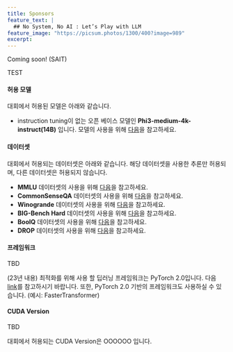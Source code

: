 ```yaml
---
title: Sponsors
feature_text: |
  ## No System, No AI : Let’s Play with LLM
feature_image: "https://picsum.photos/1300/400?image=989"
excerpt:
---
```


Coming soon!
(SAIT)

TEST

#### 허용 모델

대회에서 허용된 모델은 아래와 같습니다.   
* instruction tuning이 없는 오픈 베이스 모델인 **Phi3-medium-4k-instruct(14B)** 입니다. 모델의 사용을 위해 <a target="_blank" href="https://ai.azure.com/explore/models/Phi-3-medium-4k-instruct/version/1/registry/azureml"> 다음</a>을 참고하세요.  

<!--
대회의 베이스 모델(base model)은 instruction tuning이 없는 오픈 베이스 모델인 **LLaMA-30B** 또는 **OPT-30B**입니다. LLaMA 모델의 사용을 위해 다음 <a target="_blank" href="https://github.com/facebookresearch/llama/blob/main/LICENSE">LLaMA-1 Community License Agreement</a>을 확인하고 커뮤니티에 라이센스 요청을 해야 합니다. <a target="_blank" href="https://docs.google.com/forms/d/e/1FAIpQLSfqNECQnMkycAp2jP4Z9TFX0cGR4uf7b_fBxjY_OjhJILlKGA/viewform">Download Link</a>를 참고하여 진행하세요. OPT-30B에 대한 다운로드는 다음 <a target="_blank" href="https://huggingface.co/facebook/opt-30b"> Huggingface link</a>을 참고하세요.
-->


#### 데이터셋

대회에서 허용되는 데이터셋은 아래와 같습니다. 해당 데이터셋을 사용한 추론만 허용되며, 다른 데이터셋은 허용되지 않습니다.  

* **MMLU** 데이터셋의 사용을 위해 <a target="_blank" href="https://huggingface.co/datasets/cais/mmlu"> 다음</a>을 참고하세요.  
* **CommonSenseQA** 데이터셋의 사용을 위해 <a target="_blank" href="https://www.tau-nlp.sites.tau.ac.il/commonsenseqa"> 다음</a>을 참고하세요.  
* **Winogrande** 데이터셋의 사용을 위해 <a target="_blank" href="https://huggingface.co/datasets/allenai/winogrande"> 다음</a>을 참고하세요.  
* **BIG-Bench Hard** 데이터셋의 사용을 위해 <a target="_blank" href="https://github.com/suzgunmirac/BIG-Bench-Hard"> 다음</a>을 참고하세요.  
* **BoolQ** 데이터셋의 사용을 위해 <a target="_blank" href="https://github.com/google-research-datasets/boolean-questions"> 다음</a>을 참고하세요.  
* **DROP** 데이터셋의 사용을 위해 <a target="_blank" href="https://huggingface.co/datasets/ucinlp/drop"> 다음</a>을 참고하세요.  


#### 프레임워크

TBD

(23년 내용) 최적화를 위해 사용 할 딥러닝 프레임워크는 PyTorch 2.0입니다. 다음 <a target="_blank" href="https://github.com/pytorch/pytorch/tree/v2.0.0">link</a>를 참고하시기 바랍니다. 또한, PyTorch 2.0 기반의 프레임워크도 사용하실 수 있습니다. (예시: FasterTransformer)

#### CUDA Version  

TBD 

대회에서 허용되는 CUDA Version은   OOOOOO  입니다. 
